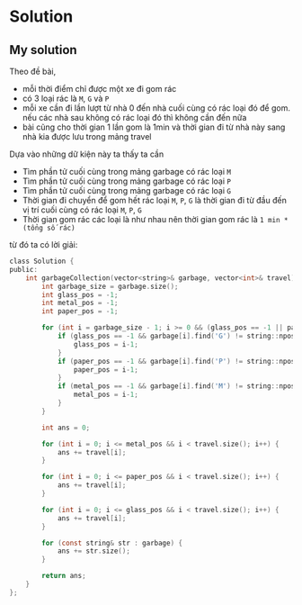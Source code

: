 # Solution
## My solution
Theo đề bài,
- mỗi thời điểm chỉ được một xe đi gom rác
- có 3 loại rác là `M`, `G` và `P`
- mỗi xe cần đi lần lượt từ nhà 0 đến nhà cuối cùng có rác loại đó để gom. nếu các nhà sau không có rác loại đó thì không cần đến nữa
- bài cũng cho thời gian 1 lần gom là 1min và thời gian đi từ nhà này sang nhà kia được lưu trong mảng travel

Dựa vào những dữ kiện này ta thấy ta cần
- Tìm phần tử cuối cùng trong mảng garbage có rác loại `M`
- Tìm phần tử cuối cùng trong mảng garbage có rác loại `P`
- Tìm phần tử cuối cùng trong mảng garbage có rác loại `G`
- Thời gian đi chuyển để gom hết rác loại `M`, `P`, `G` là thời gian đi từ đầu đến vị trí cuối cùng có rác loại `M`, `P`, `G`
- Thời gian gom rác các loại là như nhau nên thời gian gom rác là `1 min * (tổng số rác)`

từ đó ta có lời giải:
```c
class Solution {
public:
    int garbageCollection(vector<string>& garbage, vector<int>& travel) {
        int garbage_size = garbage.size();
        int glass_pos = -1;
        int metal_pos = -1;
        int paper_pos = -1;

        for (int i = garbage_size - 1; i >= 0 && (glass_pos == -1 || paper_pos == -1 || metal_pos == -1); i--) {
            if (glass_pos == -1 && garbage[i].find('G') != string::npos) {
                glass_pos = i-1;
            } 
            if (paper_pos == -1 && garbage[i].find('P') != string::npos) {
                paper_pos = i-1;
            }
            if (metal_pos == -1 && garbage[i].find('M') != string::npos) {
                metal_pos = i-1;
            }
        }

        int ans = 0;

        for (int i = 0; i <= metal_pos && i < travel.size(); i++) {
            ans += travel[i];
        }

        for (int i = 0; i <= paper_pos && i < travel.size(); i++) {
            ans += travel[i];
        }

        for (int i = 0; i <= glass_pos && i < travel.size(); i++) {
            ans += travel[i];
        }

        for (const string& str : garbage) {
            ans += str.size();
        }

        return ans;
    }
};
```